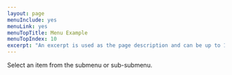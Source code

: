 ```yaml
---
layout: page
menuInclude: yes
menuLink: yes
menuTopTitle: Menu Example
menuTopIndex: 10
excerpt: "An excerpt is used as the page description and can be up to 160 characters long..."
---
```

Select an item from the submenu or sub-submenu.